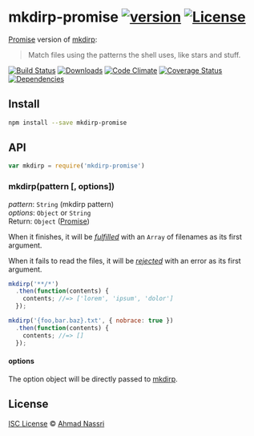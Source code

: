 # mkdirp-promise [![version][npm-version]][npm-url] [![License][npm-license]][license-url]

[Promise] version of [mkdirp]:

> Match files using the patterns the shell uses, like stars and stuff.

[![Build Status][travis-image]][travis-url]
[![Downloads][npm-downloads]][npm-url]
[![Code Climate][codeclimate-quality]][codeclimate-url]
[![Coverage Status][codeclimate-coverage]][codeclimate-url]
[![Dependencies][david-image]][david-url]

## Install

```sh
npm install --save mkdirp-promise
```

## API

```js
var mkdirp = require('mkdirp-promise')
```

### mkdirp(pattern [, options])

*pattern*: `String` (mkdirp pattern)  
*options*: `Object` or `String`  
Return: `Object` ([Promise])

When it finishes, it will be [*fulfilled*](http://promisesaplus.com/#point-26) with an `Array` of filenames as its first argument.

When it fails to read the files, it will be [*rejected*](http://promisesaplus.com/#point-30) with an error as its first argument.

```js
mkdirp('**/*')
  .then(function(contents) {
    contents; //=> ['lorem', 'ipsum', 'dolor']
  });

mkdirp('{foo,bar.baz}.txt', { nobrace: true })
  .then(function(contents) {
    contents; //=> []
  });
```

#### options

The option object will be directly passed to [mkdirp](https://github.com/substack/node-mkdirp#options).

## License

[ISC License](LICENSE) &copy; [Ahmad Nassri](https://www.ahmadnassri.com/)

[license-url]: https://github.com/ahmadnassri/mkdirp-promise/blob/master/LICENSE

[travis-url]: https://travis-ci.org/ahmadnassri/mkdirp-promise
[travis-image]: https://img.shields.io/travis/ahmadnassri/mkdirp-promise.svg?style=flat-square

[npm-url]: https://www.npmjs.com/package/mkdirp-promise
[npm-license]: https://img.shields.io/npm/l/mkdirp-promise.svg?style=flat-square
[npm-version]: https://img.shields.io/npm/v/mkdirp-promise.svg?style=flat-square
[npm-downloads]: https://img.shields.io/npm/dm/mkdirp-promise.svg?style=flat-square

[codeclimate-url]: https://codeclimate.com/github/ahmadnassri/mkdirp-promise
[codeclimate-quality]: https://img.shields.io/codeclimate/github/ahmadnassri/mkdirp-promise.svg?style=flat-square
[codeclimate-coverage]: https://img.shields.io/codeclimate/coverage/github/ahmadnassri/mkdirp-promise.svg?style=flat-square

[david-url]: https://david-dm.org/ahmadnassri/mkdirp-promise
[david-image]: https://img.shields.io/david/ahmadnassri/mkdirp-promise.svg?style=flat-square

[mkdirp]: https://github.com/substack/node-mkdirp
[Promise]: http://promisesaplus.com/
